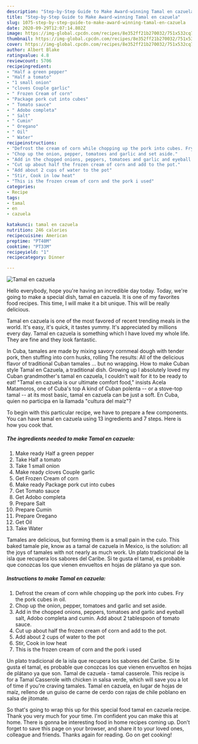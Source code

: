 ```yaml
---
description: "Step-by-Step Guide to Make Award-winning Tamal en cazuela"
title: "Step-by-Step Guide to Make Award-winning Tamal en cazuela"
slug: 1075-step-by-step-guide-to-make-award-winning-tamal-en-cazuela
date: 2020-09-29T12:07:14.802Z
image: https://img-global.cpcdn.com/recipes/8e352ff21b270032/751x532cq70/tamal-en-cazuela-recipe-main-photo.jpg
thumbnail: https://img-global.cpcdn.com/recipes/8e352ff21b270032/751x532cq70/tamal-en-cazuela-recipe-main-photo.jpg
cover: https://img-global.cpcdn.com/recipes/8e352ff21b270032/751x532cq70/tamal-en-cazuela-recipe-main-photo.jpg
author: Albert Blake
ratingvalue: 4.8
reviewcount: 5706
recipeingredient:
- "Half a green pepper"
- "Half a tomato"
- "1 small onion"
- "cloves Couple garlic"
- " Frozen Cream of corn"
- "Package pork cut into cubes"
- " Tomato sauce"
- " Adobo completa"
- " Salt"
- " Cumin"
- " Oregano"
- " Oil"
- " Water"
recipeinstructions:
- "Defrost the cream of corn while chopping up the pork into cubes. Fry the pork cubes in oil."
- "Chop up the onion, pepper, tomatoes and garlic and set aside."
- "Add in the chopped onions, peppers, tomatoes and garlic and eyeball salt, Adobo completa and cumin. Add about 2 tablespoon of tomato sauce."
- "Cut up about half the frozen cream of corn and add to the pot."
- "Add about 2 cups of water to the pot"
- "Stir, Cook in low heat"
- "This is the frozen cream of corn and the pork i used"
categories:
- Recipe
tags:
- tamal
- en
- cazuela

katakunci: tamal en cazuela 
nutrition: 246 calories
recipecuisine: American
preptime: "PT40M"
cooktime: "PT33M"
recipeyield: "1"
recipecategory: Dinner

---
```



![Tamal en cazuela](https://img-global.cpcdn.com/recipes/8e352ff21b270032/751x532cq70/tamal-en-cazuela-recipe-main-photo.jpg)

Hello everybody, hope you're having an incredible day today. Today, we're going to make a special dish, tamal en cazuela. It is one of my favorites food recipes. This time, I will make it a bit unique. This will be really delicious.

Tamal en cazuela is one of the most favored of recent trending meals in the world. It's easy, it's quick, it tastes yummy. It's appreciated by millions every day. Tamal en cazuela is something which I have loved my whole life. They are fine and they look fantastic.

In Cuba, tamales are made by mixing savory cornmeal dough with tender pork, then stuffing into corn husks, rolling The results: All of the delicious flavor of traditional Cuban tamales … but no wrapping. How to make Cuban style Tamal en Cazuela, a traditional dish. Growing up I absolutely loved my Cuban grandmother&#39;s tamal en cazuela, I couldn&#39;t wait for it to be ready to eat! &#34;Tamal en cazuela is our ultimate comfort food,&#34; insists Acela Matamoros, one of Cuba&#39;s top A kind of Cuban polenta -- or a stove-top tamal -- at its most basic, tamal en cazuela can be just a soft. En Cuba, quien no participa en la llamada &#34;cultura del maíz&#34;?


To begin with this particular recipe, we have to prepare a few components. You can have tamal en cazuela using 13 ingredients and 7 steps. Here is how you cook that.

<!--inarticleads1-->

##### The ingredients needed to make Tamal en cazuela:

1. Make ready Half a green pepper
1. Take Half a tomato
1. Take 1 small onion
1. Make ready cloves Couple garlic
1. Get  Frozen Cream of corn
1. Make ready Package pork cut into cubes
1. Get  Tomato sauce
1. Get  Adobo completa
1. Prepare  Salt
1. Prepare  Cumin
1. Prepare  Oregano
1. Get  Oil
1. Take  Water


Tamales are delicious, but forming them is a small pain in the culo. This baked tamale pie, know as a tamal de cazuela in Mexico, is the solution: all the joys of tamales with not nearly as much work. Un plato tradicional de la isla que recupera los sabores del Caribe. Si te gusta el tamal, es probable que conozcas los que vienen envueltos en hojas de plátano ya que son. 

<!--inarticleads2-->

##### Instructions to make Tamal en cazuela:

1. Defrost the cream of corn while chopping up the pork into cubes. Fry the pork cubes in oil.
1. Chop up the onion, pepper, tomatoes and garlic and set aside.
1. Add in the chopped onions, peppers, tomatoes and garlic and eyeball salt, Adobo completa and cumin. Add about 2 tablespoon of tomato sauce.
1. Cut up about half the frozen cream of corn and add to the pot.
1. Add about 2 cups of water to the pot
1. Stir, Cook in low heat
1. This is the frozen cream of corn and the pork i used


Un plato tradicional de la isla que recupera los sabores del Caribe. Si te gusta el tamal, es probable que conozcas los que vienen envueltos en hojas de plátano ya que son. Tamal de cazuela - tamal casserole. This recipe is for a Tamal Casserole with chicken in salsa verde, which will save you a lot of time if you&#39;re craving tamales. Tamal en cazuela, en lugar de hojas de maíz, relleno de un guiso de carne de cerdo con rajas de chile poblano en salsa de jitomate. 

So that's going to wrap this up for this special food tamal en cazuela recipe. Thank you very much for your time. I'm confident you can make this at home. There is gonna be interesting food in home recipes coming up. Don't forget to save this page on your browser, and share it to your loved ones, colleague and friends. Thanks again for reading. Go on get cooking!
